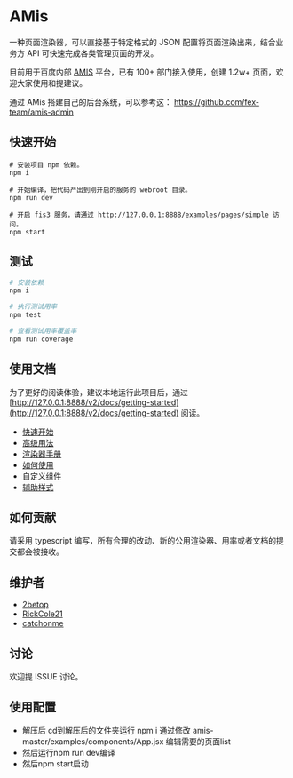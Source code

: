 # AMis

一种页面渲染器，可以直接基于特定格式的 JSON 配置将页面渲染出来，结合业务方 API 可快速完成各类管理页面的开发。

目前用于百度内部 [AMIS](http://amis.baidu.com) 平台，已有 100+ 部门接入使用，创建 1.2w+ 页面，欢迎大家使用和提建议。

通过 AMis 搭建自己的后台系统，可以参考这： https://github.com/fex-team/amis-admin

## 快速开始

```
# 安装项目 npm 依赖。
npm i

# 开始编译，把代码产出到刚开启的服务的 webroot 目录。
npm run dev

# 开启 fis3 服务，请通过 http://127.0.0.1:8888/examples/pages/simple 访问。
npm start
```

## 测试

```bash
# 安装依赖
npm i 

# 执行测试用率
npm test

# 查看测试用率覆盖率
npm run coverage
```

## 使用文档

为了更好的阅读体验，建议本地运行此项目后，通过 [http://127.0.0.1:8888/v2/docs/getting-started](http://127.0.0.1:8888/v2/docs/getting-started) 阅读。

* [快速开始](/docs/getting_started.md)
* [高级用法](/docs/advanced.md)
* [渲染器手册](/docs/renderers.md)
* [如何使用](/docs/sdk.md)
* [自定义组件](/docs/dev.md)
* [辅助样式](/docs/style.md)

## 如何贡献

请采用 typescript 编写，所有合理的改动、新的公用渲染器、用率或者文档的提交都会被接收。

## 维护者

* [2betop](https://github.com/2betop)
* [RickCole21](https://github.com/RickCole21)
* [catchonme](https://github.com/catchonme)

## 讨论

欢迎提 ISSUE 讨论。

## 使用配置
* 解压后 cd到解压后的文件夹运行 npm i 通过修改 amis-master/examples/components/App.jsx 编辑需要的页面list
* 然后运行npm run dev编译
* 然后npm start启动



